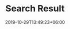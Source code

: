 ---
title: "Search Result"
date: 2019-10-29T13:49:23+06:00
draft: false

# meta description
description: "this is meta description"

# type
type : "search"
---